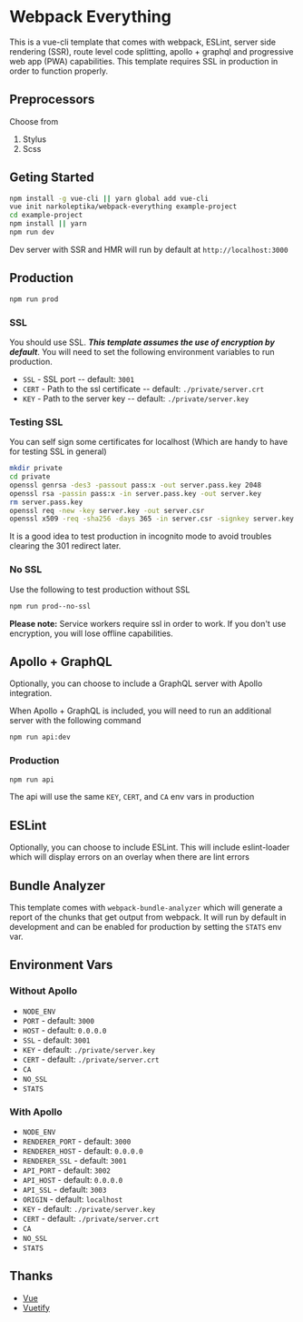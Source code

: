 # Webpack Everything
This is a vue-cli template that comes with webpack, ESLint, server side rendering (SSR), route level code splitting, apollo + graphql and progressive web app (PWA) capabilities. This template requires SSL in production in order to function properly.

## Preprocessors
Choose from
1. Stylus
2. Scss

## Geting Started
```bash
npm install -g vue-cli || yarn global add vue-cli
vue init narkoleptika/webpack-everything example-project
cd example-project
npm install || yarn
npm run dev
```
Dev server with SSR and HMR will run by default at `http://localhost:3000`

## Production
```bash
npm run prod
```

### SSL
You should use SSL. ___This template assumes the use of encryption by default___. You will need to set the following environment variables to run production.
* `SSL` - SSL port -- default: `3001`
* `CERT` - Path to the ssl certificate -- default: `./private/server.crt`
* `KEY` - Path to the server key -- default: `./private/server.key`

### Testing SSL
You can self sign some certificates for localhost (Which are handy to have for testing SSL in general)
```bash
mkdir private
cd private
openssl genrsa -des3 -passout pass:x -out server.pass.key 2048
openssl rsa -passin pass:x -in server.pass.key -out server.key
rm server.pass.key
openssl req -new -key server.key -out server.csr
openssl x509 -req -sha256 -days 365 -in server.csr -signkey server.key -out server.crt
```

It is a good idea to test production in incognito mode to avoid troubles clearing the 301 redirect later.

### No SSL
Use the following to test production without SSL
```bash
npm run prod--no-ssl
```

__Please note:__ Service workers require ssl in order to work. If you don't use encryption, you will lose offline capabilities.

## Apollo + GraphQL
Optionally, you can choose to include a GraphQL server with Apollo integration.

When Apollo + GraphQL is included, you will need to run an additional server with the following command

```bash
npm run api:dev
```

### Production
```bash
npm run api
```

The api will use the same `KEY`, `CERT`, and `CA` env vars in production

## ESLint
Optionally, you can choose to include ESLint. This will include eslint-loader which will display errors on an overlay when there are lint errors

## Bundle Analyzer
This template comes with `webpack-bundle-analyzer` which will generate a report of the chunks that get output from webpack. It will run by default in development and can be enabled for production by setting the `STATS` env var.

## Environment Vars
### Without Apollo
* `NODE_ENV`
* `PORT` - default: `3000`
* `HOST` - default: `0.0.0.0`
* `SSL` - default: `3001`
* `KEY` - default: `./private/server.key`
* `CERT` - default: `./private/server.crt`
* `CA`
* `NO_SSL`
* `STATS`
### With Apollo
* `NODE_ENV`
* `RENDERER_PORT` - default: `3000`
* `RENDERER_HOST` - default: `0.0.0.0`
* `RENDERER_SSL` - default: `3001`
* `API_PORT` - default: `3002`
* `API_HOST` - default: `0.0.0.0`
* `API_SSL` - default: `3003`
* `ORIGIN` - default: `localhost`
* `KEY` - default: `./private/server.key`
* `CERT` - default: `./private/server.crt`
* `CA`
* `NO_SSL`
* `STATS`

## Thanks
* [Vue](https://vuejs.org/)
* [Vuetify](https://vuetifyjs.com/)
